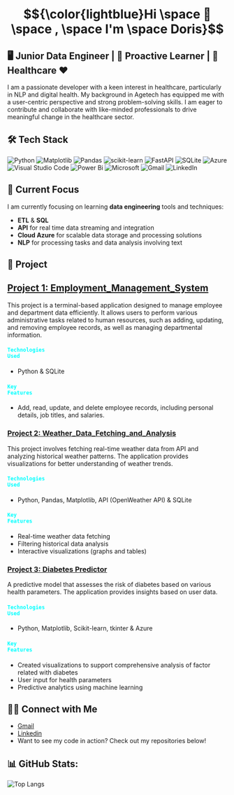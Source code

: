 # $${\color{lightblue}Hi \space 👋 \space , \space I'm \space Doris}$$


## 🖥️ Junior Data Engineer | 🌟 Proactive Learner | 🧬 Healthcare ❤
I am a passionate developer with a keen interest in healthcare, particularly in NLP and digital health. My background in Agetech has equipped me with a user-centric perspective and strong problem-solving skills. I am eager to contribute and collaborate with like-minded professionals to drive meaningful change in the healthcare sector.


## 🛠  Tech Stack
![Python](https://img.shields.io/badge/python-3670A0?style=for-the-badge&logo=python&logoColor=ffdd54)
![Matplotlib](https://img.shields.io/badge/Matplotlib-%23ffffff.svg?style=for-the-badge&logo=Matplotlib&logoColor=black)
![Pandas](https://img.shields.io/badge/pandas-%23150458.svg?style=for-the-badge&logo=pandas&logoColor=white)
![scikit-learn](https://img.shields.io/badge/scikit--learn-%23F7931E.svg?style=for-the-badge&logo=scikit-learn&logoColor=white)
![FastAPI](https://img.shields.io/badge/FastAPI-005571?style=for-the-badge&logo=fastapi)
![SQLite](https://img.shields.io/badge/sqlite-%2307405e.svg?style=for-the-badge&logo=sqlite&logoColor=white)
![Azure](https://img.shields.io/badge/azure-%230072C6.svg?style=for-the-badge&logo=microsoftazure&logoColor=white)
![Visual Studio Code](https://img.shields.io/badge/Visual%20Studio%20Code-0078d7.svg?style=for-the-badge&logo=visual-studio-code&logoColor=white)
![Power Bi](https://img.shields.io/badge/power_bi-F2C811?style=for-the-badge&logo=powerbi&logoColor=black)
![Microsoft](https://img.shields.io/badge/Microsoft-0078D4?style=for-the-badge&logo=microsoft&logoColor=white)
![Gmail](https://img.shields.io/badge/Gmail-D14836?style=for-the-badge&logo=gmail&logoColor=white)
![LinkedIn](https://img.shields.io/badge/linkedin-%230077B5.svg?style=for-the-badge&logo=linkedin&logoColor=white)

## 🌱 Current Focus
I am currently focusing on learning **data engineering** tools and techniques:

- **ETL** & **SQL**
- **API** for real time data streaming and integration
- **Cloud Azure** for scalable data storage and processing solutions
- **NLP** for processing tasks and data analysis involving text

## 📂 Project

## [Project 1: Employment_Management_System](#)

This project is a terminal-based application designed to manage employee and department data efficiently. It allows users to perform various administrative tasks related to human resources, such as adding, updating, and removing employee records, as well as managing departmental information.


#### <code style="color : Aqua ">Technologies Used</code>
- Python & SQLite

#### <code style="color : Aqua ">Key Features</code>
- Add, read, update, and delete employee records, including personal details, job titles, and salaries. 

### **[Project 2: Weather_Data_Fetching_and_Analysis](#)**

This project involves fetching real-time weather data from API and analyzing historical weather patterns. The application provides visualizations for better understanding of weather trends.


#### <code style="color : Aqua ">Technologies Used</code>
- Python, Pandas, Matplotlib, API (OpenWeather API) & SQLite

#### <code style="color : Aqua ">Key Features</code>
- Real-time weather data fetching
- Filtering historical data analysis
- Interactive visualizations (graphs and tables)

### **[Project 3: Diabetes Predictor](#)** 

A predictive model that assesses the risk of diabetes based on various health parameters. The application provides insights based on user data.

#### <code style="color : Aqua ">Technologies Used</code>
- Python, Matplotlib, Scikit-learn, tkinter & Azure

#### <code style="color : Aqua ">Key Features</code>
- Created visualizations to support comprehensive analysis of factor related with diabetes
- User input for health parameters
- Predictive analytics using machine learning

## 🤝🏻 Connect with Me
- [Gmail](waikwanlau47@gmail.com) 
- [Linkedin](https://www.linkedin.com/in/doris-lau-584460248/)
- Want to see my code in action? Check out my repositories below!

## 📊 GitHub Stats:
![Top Langs](https://github-readme-stats.vercel.app/api/top-langs/?username=Dorislwk&langs_count=8)

